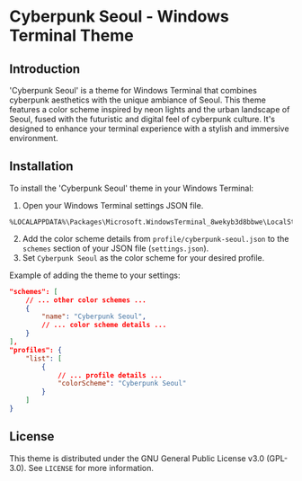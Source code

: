 # Cyberpunk Seoul - Windows Terminal Theme

## Introduction
'Cyberpunk Seoul' is a theme for Windows Terminal that combines cyberpunk aesthetics with the unique ambiance of Seoul. This theme features a color scheme inspired by neon lights and the urban landscape of Seoul, fused with the futuristic and digital feel of cyberpunk culture. It's designed to enhance your terminal experience with a stylish and immersive environment.


## Installation
To install the 'Cyberpunk Seoul' theme in your Windows Terminal:
1. Open your Windows Terminal settings JSON file.
```text
%LOCALAPPDATA%\Packages\Microsoft.WindowsTerminal_8wekyb3d8bbwe\LocalState
```
2. Add the color scheme details from `profile/cyberpunk-seoul.json` to the `schemes` section of your JSON file (`settings.json`).
3. Set `Cyberpunk Seoul` as the color scheme for your desired profile.

Example of adding the theme to your settings:
```json
"schemes": [
    // ... other color schemes ...
    {
        "name": "Cyberpunk Seoul",
        // ... color scheme details ...
    }
],
"profiles": {
    "list": [
        {
            // ... profile details ...
            "colorScheme": "Cyberpunk Seoul"
        }
    ]
}
```


## License
This theme is distributed under the GNU General Public License v3.0 (GPL-3.0). See `LICENSE` for more information.